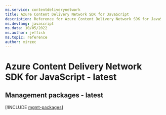 ```yaml
---
ms.service: contentdeliverynetwork
title: Azure Content Delivery Network SDK for JavaScript
description: Reference for Azure Content Delivery Network SDK for JavaScript
ms.devlang: javascript
ms.data: 10/05/2022
ms.author: jeffish
ms.topic: reference
author: xirzec
---
```

# Azure Content Delivery Network SDK for JavaScript - latest

## Management packages - latest
[!INCLUDE [mgmt-packages](content-delivery-network-mgmt-index.md)]